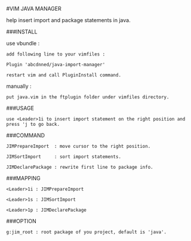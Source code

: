 #VIM JAVA MANAGER

help insert import and package statements in java.

###INSTALL

use vbundle :

    add following line to your vimfiles :

    Plugin 'abcdnned/java-import-manager'

    restart vim and call PluginInstall command.

manually :

    put java.vim in the ftplugin folder under vimfiles directory.

###USAGE

    use <Leader>1i to insert import statement on the right position and press 'j to go back. 

###COMMAND

    JIMPrepareImport  : move cursor to the right position.

    JIMSortImport     : sort import statements.

    JIMDeclarePackage : rewrite first line to package info.

###MAPPING

    <Leader>1i : JIMPrepareImport

    <Leader>1s : JIMSortImport

    <Leader>1p : JIMDeclarePackage

###OPTION

    g:jim_root : root package of you project, default is 'java'.
